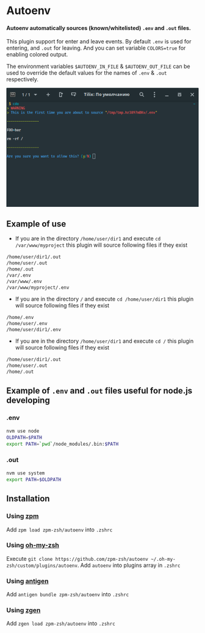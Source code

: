 Autoenv
=======

#### Autoenv automatically sources (known/whitelisted) `.env` and `.out` files.

This plugin support for enter and leave events. By default `.env` is used for entering, and `.out` for leaving. And you can set variable `COLORS=true` for enabling colored output.

The environment variables `$AUTOENV_IN_FILE` & `$AUTOENV_OUT_FILE` can be used
to override the default values for the names of `.env` & `.out` respectively.

![](term.png)

## Example of use

- If you are in the directory `/home/user/dir1` and execute `cd /var/www/myproject` this plugin will source following files if they exist
```
/home/user/dir1/.out
/home/user/.out
/home/.out
/var/.env
/var/www/.env
/var/www/myproject/.env
```

- If you are in the directory `/` and execute `cd /home/user/dir1` this plugin will source following files if they exist
```
/home/.env
/home/user/.env
/home/user/dir1/.env
```

- If you are in the directory `/home/user/dir1` and execute `cd /` this plugin will source following files if they exist
```
/home/user/dir1/.out
/home/user/.out
/home/.out
```

## Example of `.env` and `.out` files useful for node.js developing

### .env
```sh
nvm use node
OLDPATH=$PATH
export PATH=`pwd`/node_modules/.bin:$PATH

```

### .out
```sh
nvm use system
export PATH=$OLDPATH

```

## Installation

### Using [zpm](https://github.com/zpm-zsh/zpm)

Add `zpm load zpm-zsh/autoenv` into `.zshrc`

### Using [oh-my-zsh](https://github.com/robbyrussell/oh-my-zsh)

Execute `git clone https://github.com/zpm-zsh/autoenv ~/.oh-my-zsh/custom/plugins/autoenv`. Add `autoenv` into plugins array in `.zshrc`

### Using [antigen](https://github.com/zsh-users/antigen)

Add `antigen bundle zpm-zsh/autoenv` into `.zshrc`

### Using [zgen](https://github.com/tarjoilija/zgen)

Add `zgen load zpm-zsh/autoenv` into `.zshrc`
